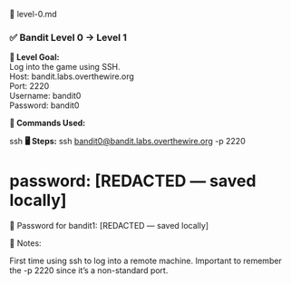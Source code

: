 🔹 level-0.md

### ✅ Bandit Level 0 → Level 1

**🧠 Level Goal:**  
Log into the game using SSH.  
Host: bandit.labs.overthewire.org  
Port: 2220  
Username: bandit0  
Password: bandit0  

**🔧 Commands Used:**

ssh
**🖥️ Steps:**
ssh bandit0@bandit.labs.overthewire.org -p 2220
# password: [REDACTED — saved locally]

🔑 Password for bandit1:
[REDACTED — saved locally]


📌 Notes:

First time using ssh to log into a remote machine.
Important to remember the -p 2220 since it’s a non-standard port.


